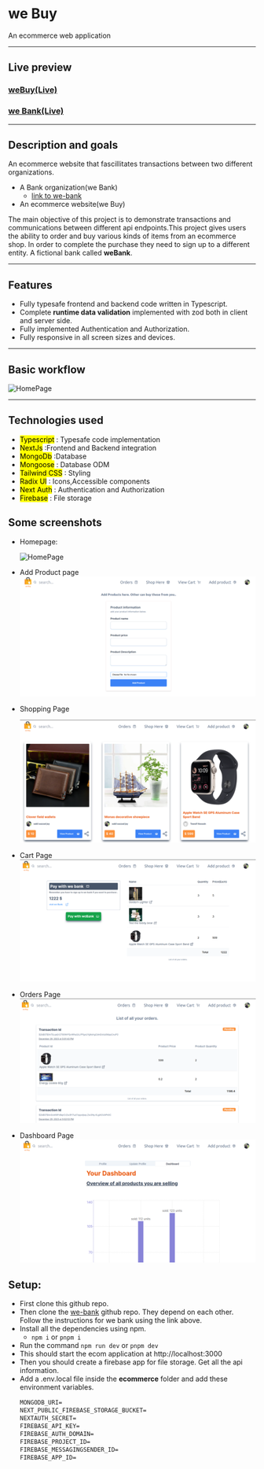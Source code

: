 # **we Buy**

An ecommerce web application

---

## Live preview

### [weBuy(Live)](https://we-buy-omega.vercel.app/)

### [we Bank(Live)](https://we-bank.vercel.app/)

---

## **Description and goals**

An ecommerce website that fascillitates transactions between two different organizations.

- A Bank organization(we Bank)
  - [link to we-bank](https://github.com/ss-joy/we-bank)
- An ecommerce website(we Buy)

The main objective of this project is to demonstrate transactions and communications between different api endpoints.This project gives users the ability to order and buy various kinds of items from an ecommerce shop. In order to complete the purchase they need to sign up to a different entity. A fictional bank called **weBank**.

---

## Features

- Fully typesafe frontend and backend code written in Typescript.
- Complete **runtime data validation** implemented with zod both in client and server side.
- Fully implemented Authentication and Authorization.
- Fully responsive in all screen sizes and devices.

---

## Basic workflow

![HomePage](/public/githubimages/diagram.png)

---

## Technologies used

- <mark>Typescript</mark> : Typesafe code implementation
- <mark>NextJs</mark> :Frontend and Backend integration
- <mark>MongoDb</mark> :Database
- <mark>Mongoose</mark> : Database ODM
- <mark>Tailwind CSS</mark> : Styling
- <mark>Radix UI</mark> : Icons,Accessible components
- <mark>Next Auth</mark> : Authentication and Authorization
- <mark>Firebase</mark> : File storage

## Some screenshots

- Homepage:

  ![HomePage](/public/githubimages/homepage.png)

- Add Product page
  ![Add Product Page](public/githubimages/addProduct.png)
- Shopping Page

  ![Add Product Page](public/githubimages/shoppingPage.png)

- Cart Page
  ![Add Product Page](public/githubimages/cartPage.png)

- Orders Page
  ![Add Product Page](public/githubimages/ordersPage.png)

- Dashboard Page
  ![Add Product Page](public/githubimages/dashboard.png)

## Setup:

- First clone this github repo.
- Then clone the [we-bank](https://github.com/ss-joy/we-bank) github repo. They depend on each other. Follow the instructions for we bank using the link above.
- Install all the dependencies using npm.
  - `npm i` or `pnpm i`
- Run the command `npm run dev` or `pnpm dev`
- This should start the ecom application at http://localhost:3000
- Then you should create a firebase app for file storage. Get all the api information.
- Add a .env.local file inside the **ecommerce** folder and
  add these environment variables.
  ```
  MONGODB_URI=
  NEXT_PUBLIC_FIREBASE_STORAGE_BUCKET=
  NEXTAUTH_SECRET=
  FIREBASE_API_KEY=
  FIREBASE_AUTH_DOMAIN=
  FIREBASE_PROJECT_ID=
  FIREBASE_MESSAGINGSENDER_ID=
  FIREBASE_APP_ID=
  ```
